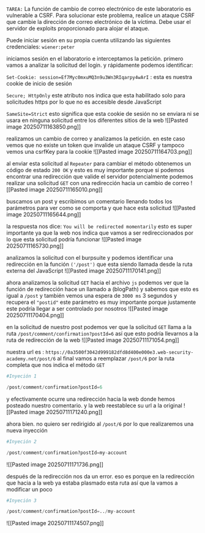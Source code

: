 `TAREA:` La función de cambio de correo electrónico de este laboratorio es vulnerable a CSRF. Para solucionar este problema, realice un ataque CSRF que cambie la dirección de correo electrónico de la víctima. Debe usar el servidor de exploits proporcionado para alojar el ataque.

Puede iniciar sesión en su propia cuenta utilizando las siguientes credenciales: `wiener:peter`

iniciamos sesión en el laboratorio e interceptamos la petición. primero vamos a analizar la solicitud del login. y rápidamente podemos identificar:

`Set-Cookie: session=Ef7Myc0mxuMQ3n9u3Wn3RIqarpy4wArI` : esta es nuestra cookie de inicio de sesión

`Secure; HttpOnly` este atributo nos indica que esta habilitado solo para solicitudes https por lo que no es accesible desde JavaScript

`SameSite=Strict` esto significa que esta cookie de sesión no se enviara ni se usara en ninguna solicitud entre los diferentes sitios de la web
![[Pasted image 20250711163850.png]]

realizamos un cambio de correo y analizamos la petición. en este caso vemos que  no existe un token que invalide un ataque CSRF y tampoco vemos una csrfKey para la cookie
![[Pasted image 20250711164703.png]]

al enviar esta solicitud al `Repeater` para cambiar el método obtenemos un código de estado `200 OK` y esto es muy importante porque si podemos encontrar una redirección que valide el servidor potencialmente podemos realizar una solicitud `GET` con una redirección hacia un cambio de correo 
![[Pasted image 20250711165010.png]]

buscamos un post y escribimos un comentario llenando todos los parámetros para ver como se comporta y que hace esta solicitud 
![[Pasted image 20250711165644.png]]

la respuesta nos dice: `You will be redirected momentarily` esto es super importante ya que la web nos indica que vamos a ser redireccionados por lo que esta solicitud podría funcionar 
![[Pasted image 20250711165730.png]]

analizamos la solicitud con el burpsuite y podemos identificar una redirección en la función `('/post')` que esta siendo llamada desde la ruta  externa del JavaScript
![[Pasted image 20250711170141.png]]

ahora analizamos la solicitud `GET` hacia el archivo `js` podemos ver que la función de redirección hace un llamado a (blogPath) y sabemos que esto es igual a `/post` y también vemos una espera de `3000 ms` 3 segundos y recupera el `"postid"` este parámetro es muy importante porque justamente este podría llegar a ser controlado por nosotros 
![[Pasted image 20250711170404.png]]

en la solicitud de nuestro post podemos ver que la solicitud `GET` llama a la ruta `/post/comment/confirmation?postId=6` así que esto podría llevarnos a la ruta de redirección de la web
![[Pasted image 20250711171054.png]]

nuestra url es : `https://0a3500f3042d999182dfd8d400e000e3.web-security-academy.net/post/6` al final vamos a reemplazar `/post/6` por la ruta completa que nos indica el método `GET`

```python
#Inyeción 1

/post/comment/confirmation?postId=6
```

y efectivamente ocurre una redirección hacia la web donde hemos posteado nuestro comentario. y la web reestablece su url a la original
![[Pasted image 20250711171240.png]]

ahora bien. no quiero ser redirigido al `/post/6` por lo que realizaremos una nueva inyección

```python
#Inyeción 2

/post/comment/confirmation?postId=my-account
```

![[Pasted image 20250711171736.png]]

después de la redirección nos da un error. eso es porque en la redirección que hacia a la web ya estaba plasmado esta ruta así que la vamos a modificar un poco

```python
#Inyeción 3

/post/comment/confirmation?postId=../my-account
```

![[Pasted image 20250711174507.png]]